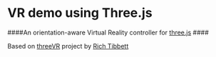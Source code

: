 VR demo using Three.js
=======

####An orientation-aware Virtual Reality controller for [three.js](http://threejs.org) ####

Based on [threeVR](https://github.com/richtr/threeVR) project by [Rich Tibbett](https://github.com/richtr)
